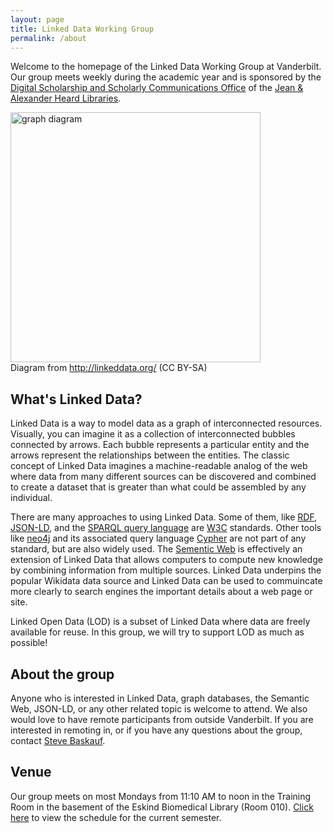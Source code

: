 ```yaml
---
layout: page
title: Linked Data Working Group
permalink: /about
---
```


Welcome to the homepage of the Linked Data Working Group at Vanderbilt. Our group meets weekly during the academic year and is sponsored by the [Digital Scholarship and Scholarly Communications Office](https://www.library.vanderbilt.edu/scholarly/) of the [Jean & Alexander Heard Libraries](https://www.library.vanderbilt.edu/).

<img src="http://linkeddata.org/static/images/lod-datasets_2009-07-14_cropped.png" alt = "graph diagram" style="width:400px" /><br/>
Diagram from http://linkeddata.org/ (CC BY-SA)

## What's Linked Data?

Linked Data is a way to model data as a graph of interconnected resources.  Visually, you can imagine it as a collection of interconnected bubbles connected by arrows.  Each bubble represents a particular entity and the arrows represent the relationships between the entities.  The classic concept of Linked Data imagines a machine-readable analog of the web where data from many different sources can be discovered and combined to create a dataset that is greater than what could be assembled by any individual.  

There are many approaches to using Linked Data. Some of them, like [RDF](https://www.w3.org/TR/rdf11-primer/), [JSON-LD](https://json-ld.org/), and the [SPARQL query language](https://www.w3.org/TR/sparql11-overview/) are [W3C](https://www.w3.org/) standards.  Other tools like [neo4j](https://neo4j.com/) and its associated query language [Cypher](https://neo4j.com/developer/cypher-query-language/) are not part of any standard, but are also widely used.  The [Sementic Web]() is effectively an extension of Linked Data that allows computers to compute new knowledge by combining information from multiple sources.  Linked Data underpins the popular Wikidata data source and Linked Data can be used to commuincate more clearly to search engines the important details about a web page or site.

Linked Open Data (LOD) is a subset of Linked Data where data are freely available for reuse.  In this group, we will try to support LOD as much as possible!

## About the group

Anyone who is interested in Linked Data, graph databases, the Semantic Web, JSON-LD, or any other related topic is welcome to attend.  We also would love to have remote participants from outside Vanderbilt.  If you are interested in remoting in, or if you have any questions about the group, contact <a href="mailto:steve.baskauf@vanderbilt.edu">Steve Baskauf</a>.

## Venue

Our group meets on most Mondays from 11:10 AM to noon in the Training Room in the basement of the Eskind Biomedical Library (Room 010).  [Click here](schedule.md) to view the schedule for the current semester.

